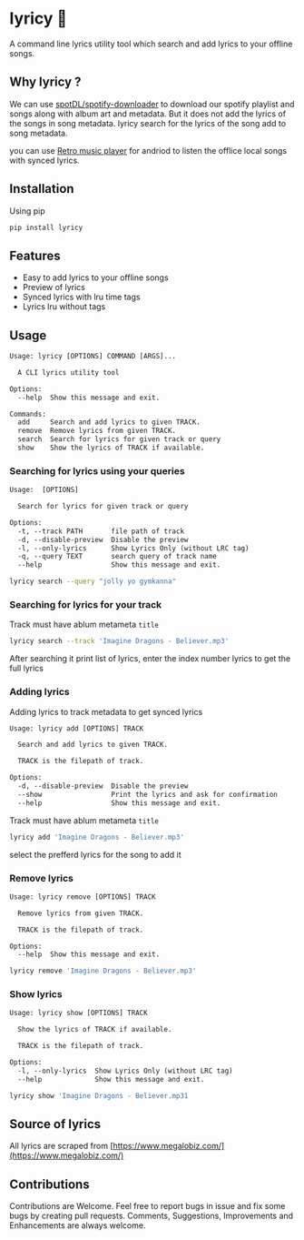 # lyricy :musical_note:

A command line lyrics utility tool which search and add lyrics to your offline songs.

## Why lyricy ?

We can use [spotDL/spotify-downloader](https://github.com/spotDL/spotify-downloader) to download our spotify playlist and songs along with album art and metadata. But it does not add the lyrics of the songs in song metadata. lyricy search for the lyrics of the song add to song metadata.

you can use [Retro music player](https://github.com/RetroMusicPlayer/RetroMusicPlayer) for andriod to listen the offlice local songs with synced lyrics.

## Installation

Using pip

```bash
pip install lyricy
```

## Features

- Easy to add lyrics to your offline songs
- Preview of lyrics
- Synced lyrics with lru time tags
- Lyrics lru without tags

## Usage

```txt
Usage: lyricy [OPTIONS] COMMAND [ARGS]...

  A CLI lyrics utility tool

Options:
  --help  Show this message and exit.

Commands:
  add     Search and add lyrics to given TRACK.
  remove  Remove lyrics from given TRACK.
  search  Search for lyrics for given track or query
  show    Show the lyrics of TRACK if available.
```

### Searching for lyrics using your queries

```txt
Usage:  [OPTIONS]

  Search for lyrics for given track or query

Options:
  -t, --track PATH       file path of track
  -d, --disable-preview  Disable the preview
  -l, --only-lyrics      Show Lyrics Only (without LRC tag)
  -q, --query TEXT       search query of track name
  --help                 Show this message and exit.
```

```bash
lyricy search --query "jolly yo gymkanna"
```

### Searching for lyrics for your track

Track must have ablum metameta `title`

```bash
lyricy search --track 'Imagine Dragons - Believer.mp3'
```

After searching it print list of lyrics, enter the index number lyrics to get the full lyrics

### Adding lyrics

Adding lyrics to track metadata to get synced lyrics

```txt
Usage: lyricy add [OPTIONS] TRACK

  Search and add lyrics to given TRACK.

  TRACK is the filepath of track.

Options:
  -d, --disable-preview  Disable the preview
  --show                 Print the lyrics and ask for confirmation
  --help                 Show this message and exit.
```

Track must have ablum metameta `title`

```bash
lyricy add 'Imagine Dragons - Believer.mp3'
```

select the prefferd lyrics for the song to add it

### Remove lyrics

```txt
Usage: lyricy remove [OPTIONS] TRACK

  Remove lyrics from given TRACK.

  TRACK is the filepath of track.

Options:
  --help  Show this message and exit.
```

```bash
lyricy remove 'Imagine Dragons - Believer.mp3'
```

### Show lyrics

```txt
Usage: lyricy show [OPTIONS] TRACK

  Show the lyrics of TRACK if available.

  TRACK is the filepath of track.

Options:
  -l, --only-lyrics  Show Lyrics Only (without LRC tag)
  --help             Show this message and exit.
```

```bash
lyricy show 'Imagine Dragons - Believer.mp31
```

## Source of lyrics

All lyrics are scraped from [https://www.megalobiz.com/](https://www.megalobiz.com/)

## Contributions

Contributions are Welcome. Feel free to report bugs in issue and fix some bugs by creating pull requests. Comments, Suggestions, Improvements and Enhancements are always welcome.
